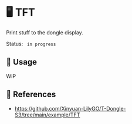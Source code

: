 # :desktop_computer: TFT

Print stuff to the dongle display.

Status: ` in progress`

## :pencil: Usage

WIP

## :link: References

- <https://github.com/Xinyuan-LilyGO/T-Dongle-S3/tree/main/example/TFT>
